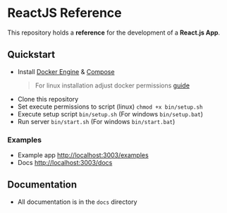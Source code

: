 # ReactJS Reference

This repository holds a **reference** for the development of a **React.js App**.

## Quickstart

-   Install [Docker Engine](https://docs.docker.com/engine/install/) & [Compose](https://docs.docker.com/compose/install/)
    >   For linux installation adjust docker permissions [guide](https://docs.docker.com/engine/install/linux-postinstall/#manage-docker-as-a-non-root-user)
-   Clone this repository
-   Set execute permissions to script (linux) `chmod +x bin/setup.sh`
-   Execute setup script `bin/setup.sh` (For windows `bin/setup.bat`)
-   Run server `bin/start.sh` (For windows `bin/start.bat`)

### Examples

-   Example app [http://localhost:3003/examples](http://localhost:3003/examples)
-   Docs [http://localhost:3003/docs](http://localhost:3003/docs)

## Documentation

-   All documentation is in the `docs` directory